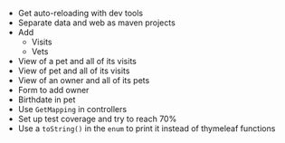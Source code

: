 * Get auto-reloading with dev tools
* Separate data and web as maven projects
* Add
  * Visits
  * Vets
* View of a pet and all of its visits
* View of pet and all of its visits
* View of an owner and all of its pets
* Form to add owner
* Birthdate in pet
* Use `GetMapping` in controllers
* Set up test coverage and try to reach 70%
* Use a `toString()` in the `enum` to print it instead of thymeleaf functions
